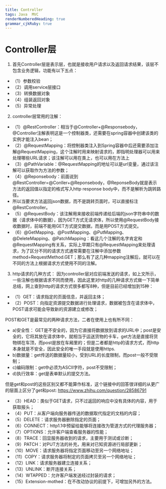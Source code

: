 ```yaml
---
title: Controller
tags: Java  MVC
renderNumberedHeading: true
grammar_cjkRuby: true
---
```



# Controller层
 1.  首先Controller层是表示层，也就是接收用户请求以及返回请求结果，该层不包含业务逻辑，功能有以下五点：
   
 - （1）参数校验
 -    （2）调用service层接口
 -    （3）转换数据对象
 -    （4）组装返回对象
 -    （5）异常处理
 2.  controller层常用的注解：
   
 - （1）@RestController：相当于@Controller+@Responsebody，@Controller注解表明这是一个控制器类，还需要在spring容器中创建该类的实例才能注入bean；
 -    （2）@RequestMapping：将控制器类注入到Spring容器中后还需要添加注解@RequestMapping，这个注解时用来映射请求的，即指明处理器可以用来处理哪些URL请求；该注解可以用在类上，也可以用在方法上
 -    （3）@PathVariable：@RequestMapping的地址可以是url变量，通过该注解可以获取作为方法的参数；
 -    （4）@Reponsebody：前面说到@RestController=@Conller+@Reponsebody，@ReponseBody就是表示方法的返回值以指定的格式写入http response body中，而不是解析为跳转路径。
 -    所以当要求方法返回json数据，而不是跳转页面时，可以直接标注@RestController。
 -    （5）@RequestBody：该注解用来接收前端传递给后端的json字符串中的数据（请求体中的数据），因为GET方式无请求体，所以使用@RequestBody接收数据时，前端不能用GET方式提交数据，而是用POST方式提交。
 -    （6）@GetMapping、@PostMapping、@PutMapping、@DeleteMapping、@PatchMapping：看这几个注解的名字肯定和@RequestMapping有关系，实际上早期只有@RequestMapping来处理请求，为了区分不同的请求方式通常需要在注解中添加参数method=RequestMethod.GET；那么有了这几种mapping注解后，就可以在不同的方法上根据请求方式使用不同的注解。
 3.   http请求的几种方式：
   因为controller层对应前端发送的请求，如上文所示，一些注解也根据请求不同而使用，因此这里对http的几种请求方式做一下简单总结，网上查到http的请求方式很多都写8种，但是目前已经增加到15种：
   
 - （1）GET：请求指定的页面信息，并返回主体；
 -    （2）POST：向指定资源提交数据进行处理请求，数据被包含在请求体中，POST请求可能会导致新的资源建立或修改；

   POST和GET是最常见的两种请求方法，二者在使用上也有所不同：
  

 - a)安全性： GET是不安全的，因为它直接将数据放到请求的URL中；post是安全的，它将其放在请求体中，就相当于运送货物的卡车，get方法是直接将货物绑在车顶，而post是放在车厢里的；但是二者都是http的请求方式，而http本身就是不安全，因此安全的唯一手段就是使用https.
 -    b)数据量：get传送的数据量较小，受到URL的长度限制，而post一般不受限制；
 -    c)编码限制：get中必须为ASCII字符，post不受限制；
 -    d)执行效率：get是表单默认的提交方法。

   但是get和post的这些区别又都不能算作标准，这个链接中的回答很详细的从更广的层面上区分了get和post: https://www.zhihu.com/question/28586791
   

 - （3）HEAD：类似于GET请求，只不过返回的响应中没有具体的内容，用于获取报头；
 -    （4）PUT：从客户端向服务器传送的数据取代指定的文档的内容；
 -    （5）DELETE：请求服务器删除指定的页面；
 -    （6）CONNECT：http1.1中预留给能够将连接改为管道方式的代理服务器；
 -    （7）OPTIONS：允许客户端查看服务器的性能；
 -    （8）TRACE：回显服务器收到的请求，主要用于测试或诊断；
 -    （9）PATCH：对PUT方法的补充，用来对已知资源进行局部更新；
 -    （10）MOVE：请求服务器将指定页面移动至另一个网络地址；
 -    （11）COPY：请求服务器将制定的页面拷贝至另一个网络地址；
 -    （12）LINK：请求服务器建立连接关系；
 -    （13）UNLINK：断开连接关系；
 -    （14）WTAPPED：允许客户端发送经过封装的请求；
 -    （15）Extension-mothed：在不改动协议的前提下，可增加另外的方法。